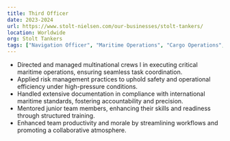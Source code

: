 ```yaml
---
title: Third Officer
date: 2023-2024
url: https://www.stolt-nielsen.com/our-businesses/stolt-tankers/
location: Worldwide
org: Stolt Tankers
tags: ["Navigation Officer", "Maritime Operations", "Cargo Operations", "Mentoring"]
---
```


- Directed and managed multinational crews l in executing critical maritime operations, ensuring seamless task coordination.  
- Applied risk management practices to uphold safety and operational efficiency under high-pressure conditions.
- Handled extensive documentation in compliance with international maritime standards, fostering accountability and precision. 
- Mentored junior team members, enhancing their skills and readiness through structured training.
- Enhanced team productivity and morale by streamlining workflows and promoting a collaborative atmosphere. 

